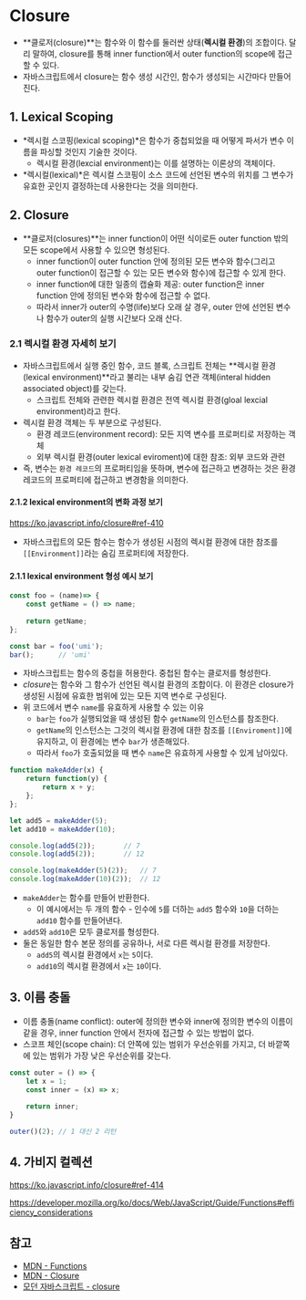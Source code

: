 # Closure

- **클로저(closure)**는 함수와 이 함수를 둘러싼 상태(**렉시컬 환경**)의 조합이다. 달리 말하여, closure를 통해 inner function에서 outer function의 scope에 접근할 수 있다.
- 자바스크립트에서 closure는 함수 생성 시간인, 함수가 생성되는 시간마다 만들어진다.



## 1. Lexical Scoping

- *렉시컬 스코핑(lexical scoping)*은 함수가 중첩되었을 때 어떻게 파서가 변수 이름을 파싱할 것인지 기술한 것이다.
  - 렉시컬 환경(lexcial environment)는 이를 설명하는 이론상의 객체이다.
- *렉시컬(lexical)*은 렉시컬 스코핑이 소스 코드에 선언된 변수의 위치를 그 변수가 유효한 곳인지 결정하는데 사용한다는 것을 의미한다.



## 2. Closure

- **클로저(closures)**는 inner function이 어떤 식이로든 outer function 밖의 모든 scope에서 사용할 수 있으면 형성된다.
  - inner function이 outer function 안에 정의된 모든 변수와 함수(그리고 outer function이 접근할 수 있는 모든 변수와 함수)에 접근할 수 있게 한다.
  - inner function에 대한 일종의 캡슐화 제공: outer function은 inner function 안에 정의된 변수와 함수에 접근할 수 없다.
  - 따라서 inner가 outer의 수명(life)보다 오래 살 경우, outer 안에 선언된 변수나 함수가 outer의 실행 시간보다 오래 산다.



### 2.1 렉시컬 환경 자세히 보기

- 자바스크립트에서 실행 중인 함수, 코드 블록, 스크립트 전체는 **렉시컬 환경(lexical environment)**라고 불리는 내부 숨김 연관 객체(interal hidden associated object)를 갖는다.
  - 스크립트 전체와 관련한 렉시컬 환경은 전역 렉시컬 환경(gloal lexcial environment)라고 한다.
- 렉시컬 환경 객체는 두 부분으로 구성된다.
  - 환경 레코드(environment record): 모든 지역 변수를 프로퍼티로 저장하는 객체
  - 외부 렉시컬 환경(outer lexical eviroment)에 대한 참조: 외부 코드와 관련
- 즉, 변수는 `환경 레코드`의 프로퍼티임을 뜻하며, 변수에 접근하고 변경하는 것은 환경 레코드의 프로퍼티에 접근하고 변경함을 의미한다.



#### 2.1.2 lexical environment의 변화 과정 보기

https://ko.javascript.info/closure#ref-410



- 자바스크립트의 모든 함수는 함수가 생성된 시점의 렉시컬 환경에 대한 참조를 `[[Environment]]`라는 숨김 프로퍼티에 저장한다.



#### 2.1.1 lexical environment 형성 예시 보기

```js
const foo = (name)=> {
    const getName = () => name;
    
    return getName;
};

const bar = foo('umi');
bar();		// 'umi'
```

- 자바스크립트는 함수의 중첩을 허용한다. 중첩된 함수는  클로저를 형성한다.
- *closure*는 함수와 그 함수가 선언된 렉시컬 환경의 조합이다. 이 환경은 closure가 생성된 시점에 유효한 범위에 있는 모든 지역 변수로 구성된다.
- 위 코드에서 변수 `name`를 유효하게 사용할 수 있는 이유
  - `bar`는 `foo`가 실행되었을 때 생성된 함수 `getName`의 인스턴스를 참조한다.
  - `getName`의 인스턴스는 그것의 렉시컬 환경에 대한 참조를 `[[Enviroment]]`에 유지하고, 이 환경에는 변수 `bar`가 생존해있다.
  - 따라서 `foo`가 호출되었을 때 변수 `name`은 유효하게 사용할 수 있게 남아있다.

```js
function makeAdder(x) {
    return function(y) {
        return x + y;
    };
};

let add5 = makeAdder(5);
let add10 = makeAdder(10);

console.log(add5(2));		// 7
console.log(add5(2));		// 12

console.log(makeAdder(5)(2));	// 7
console.log(makeAdder(10)(2));	// 12
```

- `makeAdder`는 함수를 만들어 반환한다.
  - 이 예시에서는 두 개의 함수 - 인수에 `5`를 더하는 `add5` 함수와 `10`을 더하는 `add10` 함수를 만들어낸다.
- `add5`와 `add10`은 모두 클로저를 형성한다.
- 둘은 동일한 함수 본문 정의를 공유하나, 서로 다른 렉시컬 환경를 저장한다.
  - `add5`의 렉시컬 환경에서 `x`는 `5`이다.
  - `add10`의 렉시컬 환경에서 `x`는 `10`이다.



## 3. 이름 충돌

- 이름 충돌(name conflict): outer에 정의한 변수와 inner에 정의한 변수의 이름이 같을 경우, inner function 안에서 전자에 접근할 수 있는 방법이 없다.
- 스코프 체인(scope chain): 더 안쪽에 있는 범위가 우선순위를 가지고, 더 바깥쪽에 있는 범위가 가장 낮은 우선순위를 갖는다.

```js
const outer = () => {
    let x = 1;
    const inner = (x) => x;
    
    return inner;
}

outer()(2);	// 1 대신 2 리턴
```



## 4. 가비지 컬렉션

https://ko.javascript.info/closure#ref-414

https://developer.mozilla.org/ko/docs/Web/JavaScript/Guide/Functions#efficiency_considerations



## 참고

- [MDN - Functions](https://developer.mozilla.org/en-US/docs/Web/JavaScript/Guide/Functions#closures)
- [MDN - Closure](https://developer.mozilla.org/ko/docs/Web/JavaScript/Closures)
- [모던 자바스크립트 - closure](https://ko.javascript.info/closure)

